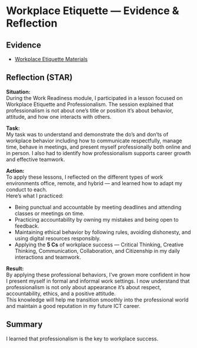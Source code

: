 # Workplace Etiquette — Evidence & Reflection

## Evidence
- [Workplace Etiquette Materials](./artifacts/workplace_etiquette.png)

## Reflection (STAR)

**Situation:**  
During the Work Readiness module, I participated in a lesson focused on Workplace Etiquette and Professionalism. The session explained that professionalism is not about one’s title or position it’s about behavior, attitude, and how one interacts with others.  

**Task:**  
My task was to understand and demonstrate the do’s and don’ts of workplace behavior including how to communicate respectfully, manage time, behave in meetings, and present myself professionally both online and in person. I also had to identify how professionalism supports career growth and effective teamwork.

**Action:**  
To apply these lessons, I reflected on the different types of work environments office, remote, and hybrid — and learned how to adapt my conduct to each.  
Here’s what I practiced:
- Being punctual and accountable by meeting deadlines and attending classes or meetings on time.   
- Practicing accountability by owning my mistakes and being open to feedback.  
- Maintaining ethical behavior by following rules, avoiding dishonesty, and using digital resources responsibly.  
- Applying the **5 Cs** of workplace success — Critical Thinking, Creative Thinking, Communication, Collaboration, and Citizenship in my daily interactions and teamwork.  

**Result:**  
By applying these professional behaviors, I’ve grown more confident in how I present myself in formal and informal work settings. I now understand that professionalism is not only about appearance it’s about respect, accountability, ethics, and a positive attitude.  
This knowledge will help me transition smoothly into the professional world and maintain a good reputation in my future ICT career.

## Summary
I learned that professionalism is the key to workplace success.  
